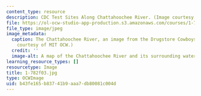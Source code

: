 ```yaml
---
content_type: resource
description: CDC Test Sites Along Chattahoochee River. (Image courtesy of MIT OCW.)
file: https://ol-ocw-studio-app-production.s3.amazonaws.com/courses/1-782-environmental-engineering-masters-of-engineering-project-fall-2003-spring-2004/b43fe165b83741b9aaa7db80081c004d_1-782f03.jpg
file_type: image/jpeg
image_metadata:
  caption: The Chattahoochee River, an image from the Drugstore Cowboys Project. (Image
    courtesy of MIT OCW.)
  credit: ''
  image-alt: A map of the Chattahoochee River and its surrounding watersheds.
learning_resource_types: []
resourcetype: Image
title: 1-782f03.jpg
type: OCWImage
uid: b43fe165-b837-41b9-aaa7-db80081c004d
---
```

